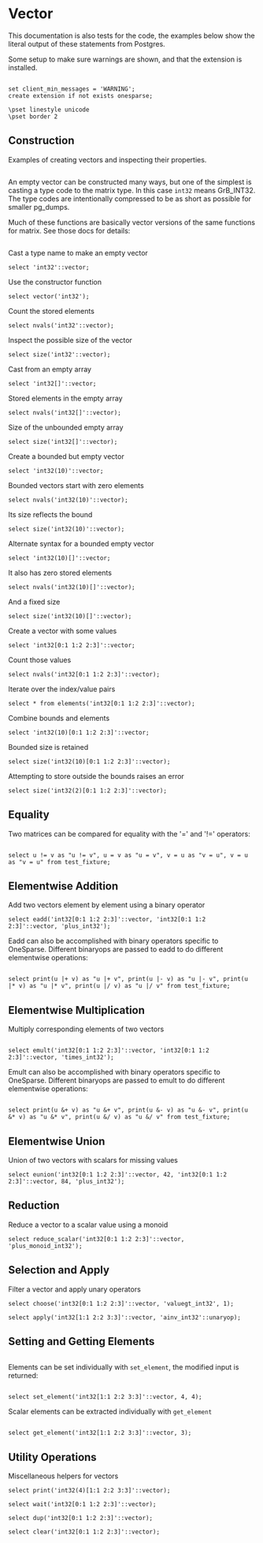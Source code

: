 # Vector

This documentation is also tests for the code, the examples below
show the literal output of these statements from Postgres.

Some setup to make sure warnings are shown, and that the extension
is installed.
```

set client_min_messages = 'WARNING';
create extension if not exists onesparse;

\pset linestyle unicode
\pset border 2

```
## Construction

Examples of creating vectors and inspecting their properties.
```

```
An empty vector can be constructed many ways, but one of the
simplest is casting a type code to the matrix type.  In this case
`int32` means GrB_INT32.  The type codes are intentionally compressed
to be as short as possible for smaller pg_dumps.

Much of these functions are basically vector versions of the same
functions for matrix.  See those docs for details:
```

```
Cast a type name to make an empty vector
```
select 'int32'::vector;

```
Use the constructor function
```
select vector('int32');

```
Count the stored elements
```
select nvals('int32'::vector);

```
Inspect the possible size of the vector
```
select size('int32'::vector);

```
Cast from an empty array
```
select 'int32[]'::vector;

```
Stored elements in the empty array
```
select nvals('int32[]'::vector);

```
Size of the unbounded empty array
```
select size('int32[]'::vector);

```
Create a bounded but empty vector
```
select 'int32(10)'::vector;

```
Bounded vectors start with zero elements
```
select nvals('int32(10)'::vector);

```
Its size reflects the bound
```
select size('int32(10)'::vector);

```
Alternate syntax for a bounded empty vector
```
select 'int32(10)[]'::vector;

```
It also has zero stored elements
```
select nvals('int32(10)[]'::vector);

```
And a fixed size
```
select size('int32(10)[]'::vector);

```
Create a vector with some values
```
select 'int32[0:1 1:2 2:3]'::vector;

```
Count those values
```
select nvals('int32[0:1 1:2 2:3]'::vector);

```
Iterate over the index/value pairs
```
select * from elements('int32[0:1 1:2 2:3]'::vector);

```
Combine bounds and elements
```
select 'int32(10)[0:1 1:2 2:3]'::vector;

```
Bounded size is retained
```
select size('int32(10)[0:1 1:2 2:3]'::vector);

```
Attempting to store outside the bounds raises an error
```
select size('int32(2)[0:1 1:2 2:3]'::vector);

```
## Equality

Two matrices can be compared for equality with the '=' and '!=' operators:
```

select u != v as "u != v", u = v as "u = v", v = u as "v = u", v = u as "v = u" from test_fixture;

```
## Elementwise Addition

Add two vectors element by element using a binary operator
```
select eadd('int32[0:1 1:2 2:3]'::vector, 'int32[0:1 1:2 2:3]'::vector, 'plus_int32');

```
Eadd can also be accomplished with binary operators specific to
OneSparse.  Different binaryops are passed to eadd to do different
elementwise operations:
```

select print(u |+ v) as "u |+ v", print(u |- v) as "u |- v", print(u |* v) as "u |* v", print(u |/ v) as "u |/ v" from test_fixture;
```
## Elementwise Multiplication

Multiply corresponding elements of two vectors
```

select emult('int32[0:1 1:2 2:3]'::vector, 'int32[0:1 1:2 2:3]'::vector, 'times_int32');

```
Emult can also be accomplished with binary operators specific to
OneSparse.  Different binaryops are passed to emult to do different
elementwise operations:
```

select print(u &+ v) as "u &+ v", print(u &- v) as "u &- v", print(u &* v) as "u &* v", print(u &/ v) as "u &/ v" from test_fixture;

```
## Elementwise Union

Union of two vectors with scalars for missing values
```
select eunion('int32[0:1 1:2 2:3]'::vector, 42, 'int32[0:1 1:2 2:3]'::vector, 84, 'plus_int32');

```
## Reduction

Reduce a vector to a scalar value using a monoid
```
select reduce_scalar('int32[0:1 1:2 2:3]'::vector, 'plus_monoid_int32');

```
## Selection and Apply

Filter a vector and apply unary operators
```
select choose('int32[0:1 1:2 2:3]'::vector, 'valuegt_int32', 1);

select apply('int32[1:1 2:2 3:3]'::vector, 'ainv_int32'::unaryop);
```
## Setting and Getting Elements
```

```
Elements can be set individually with `set_element`, the modified
input is returned:
```

select set_element('int32[1:1 2:2 3:3]'::vector, 4, 4);

```
Scalar elements can be extracted individually with `get_element`
```

select get_element('int32[1:1 2:2 3:3]'::vector, 3);

```
## Utility Operations

Miscellaneous helpers for vectors
```
select print('int32(4)[1:1 2:2 3:3]'::vector);

select wait('int32[0:1 1:2 2:3]'::vector);

select dup('int32[0:1 1:2 2:3]'::vector);

select clear('int32[0:1 1:2 2:3]'::vector);

```